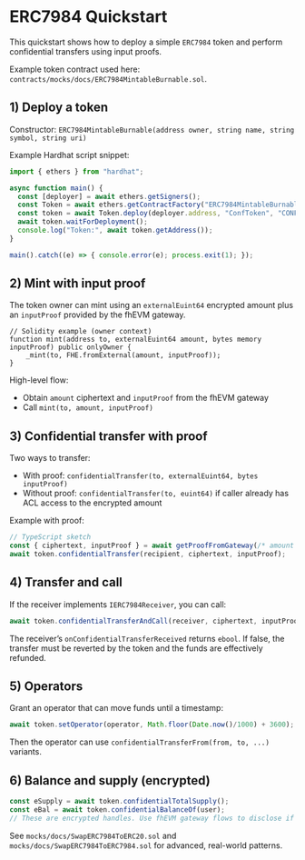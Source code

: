 # ERC7984 Quickstart

This quickstart shows how to deploy a simple `ERC7984` token and perform confidential transfers using input proofs.

Example token contract used here: `contracts/mocks/docs/ERC7984MintableBurnable.sol`.

## 1) Deploy a token

Constructor: `ERC7984MintableBurnable(address owner, string name, string symbol, string uri)`

Example Hardhat script snippet:

```ts
import { ethers } from "hardhat";

async function main() {
  const [deployer] = await ethers.getSigners();
  const Token = await ethers.getContractFactory("ERC7984MintableBurnable");
  const token = await Token.deploy(deployer.address, "ConfToken", "CONF", "ipfs://token-metadata");
  await token.waitForDeployment();
  console.log("Token:", await token.getAddress());
}

main().catch((e) => { console.error(e); process.exit(1); });
```

## 2) Mint with input proof

The token owner can mint using an `externalEuint64` encrypted amount plus an `inputProof` provided by the fhEVM gateway.

```solidity
// Solidity example (owner context)
function mint(address to, externalEuint64 amount, bytes memory inputProof) public onlyOwner {
    _mint(to, FHE.fromExternal(amount, inputProof));
}
```

High-level flow:

- Obtain `amount` ciphertext and `inputProof` from the fhEVM gateway
- Call `mint(to, amount, inputProof)`

## 3) Confidential transfer with proof

Two ways to transfer:

- With proof: `confidentialTransfer(to, externalEuint64, bytes inputProof)`
- Without proof: `confidentialTransfer(to, euint64)` if caller already has ACL access to the encrypted amount

Example with proof:

```ts
// TypeScript sketch
const { ciphertext, inputProof } = await getProofFromGateway(/* amount = 100 */);
await token.confidentialTransfer(recipient, ciphertext, inputProof);
```

## 4) Transfer and call

If the receiver implements `IERC7984Receiver`, you can call:

```ts
await token.confidentialTransferAndCall(receiver, ciphertext, inputProof, "0x");
```

The receiver’s `onConfidentialTransferReceived` returns `ebool`. If false, the transfer must be reverted by the token and the funds are effectively refunded.

## 5) Operators

Grant an operator that can move funds until a timestamp:

```ts
await token.setOperator(operator, Math.floor(Date.now()/1000) + 3600);
```

Then the operator can use `confidentialTransferFrom(from, to, ...)` variants.

## 6) Balance and supply (encrypted)

```ts
const eSupply = await token.confidentialTotalSupply();
const eBal = await token.confidentialBalanceOf(user);
// These are encrypted handles. Use fhEVM gateway flows to disclose if necessary.
```

See `mocks/docs/SwapERC7984ToERC20.sol` and `mocks/docs/SwapERC7984ToERC7984.sol` for advanced, real-world patterns.